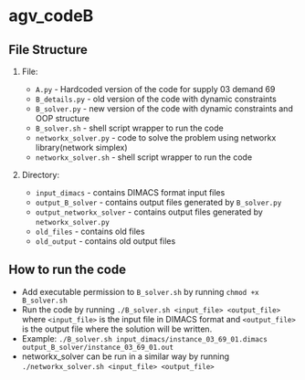 # agv_codeB

## File Structure

1. File:
   - `A.py` - Hardcoded version of the code for supply 03 demand 69
   - `B_details.py` - old version of the code with dynamic constraints
   - `B_solver.py` - new version of the code with dynamic constraints and OOP structure
   - `B_solver.sh` - shell script wrapper to run the code
   - `networkx_solver.py` - code to solve the problem using networkx library(network simplex)
   - `networkx_solver.sh` - shell script wrapper to run the code

2. Directory:
    - `input_dimacs` - contains DIMACS format input files
    - `output_B_solver` - contains output files generated by `B_solver.py`
    - `output_networkx_solver` - contains output files generated by `networkx_solver.py`
    - `old_files` - contains old files
    - `old_output` - contains old output files

## How to run the code

- Add executable permission to `B_solver.sh` by running `chmod +x B_solver.sh`
- Run the code by running `./B_solver.sh <input_file> <output_file>` where `<input_file>` is the input file in DIMACS format and `<output_file>` is the output file where the solution will be written.
- Example: `./B_solver.sh input_dimacs/instance_03_69_01.dimacs output_B_solver/instance_03_69_01.out`
- networkx_solver can be run in a similar way by running `./networkx_solver.sh <input_file> <output_file>`